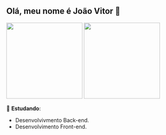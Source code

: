## Olá, meu nome é **João Vitor** 👋


<div>
  <img height="200em" src="https://github-readme-stats.vercel.app/api?username=JoViScGo&show_icons=true&theme=holi&include_all_comits=true">
  <img height="200em" src="https://github-readme-stats.vercel.app/api/top-langs/?username=JoViScGo&show_icons=true&theme=holi&layout=compact">
</div>



🌱 **Estudando**:
  - Desenvolvivmento Back-end.
  - Desenvolvimento Front-end.
<!--
**JoViScGo/JoViScGo** is a ✨ _special_ ✨ repository because its `README.md` (this file) appears on your GitHub profile.

[![João Vitor GitHub stats](https://github-readme-stats.vercel.app/api?username=JoViScGo&show_icons=true&theme=holi)](https://github.com/anuraghazra/github-readme-stats)
[![Top Langs](https://github-readme-stats.vercel.app/api/top-langs/?username=JoViScGo&show_icons=true&theme=holi)](https://github.com/anuraghazra/github-readme-stats)



Here are some ideas to get you started:

- 🔭 I’m currently working on ...
- 🌱 I’m currently learning ...
- 👯 I’m looking to collaborate on ...
- 🤔 I’m looking for help with ...
- 💬 Ask me about ...
- 📫 How to reach me: ...
- 😄 Pronouns: ...
- ⚡ Fun fact: ...
-->
